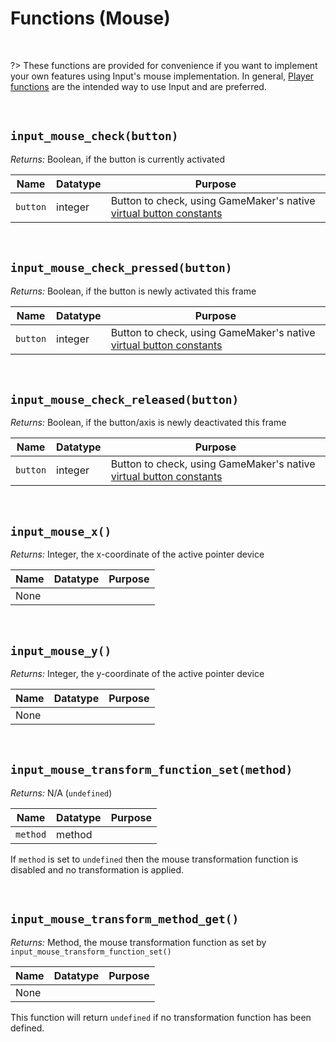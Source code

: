 # Functions (Mouse)

&nbsp;

?> These functions are provided for convenience if you want to implement your own features using Input's mouse implementation. In general, [Player functions](Functions-(Players)) are the intended way to use Input and are preferred.

&nbsp;

## `input_mouse_check(button)`

*Returns:* Boolean, if the button is currently activated

|Name    |Datatype|Purpose                                               |
|--------|--------|------------------------------------------------------|
|`button`|integer |Button to check, using GameMaker's native [virtual button constants](https://docs2.yoyogames.com/source/_build/3_scripting/4_gml_reference/controls/mouse%20input/index.html)|

&nbsp;

## `input_mouse_check_pressed(button)`

*Returns:* Boolean, if the button is newly activated this frame

|Name    |Datatype|Purpose                                               |
|--------|--------|------------------------------------------------------|
|`button`|integer |Button to check, using GameMaker's native [virtual button constants](https://docs2.yoyogames.com/source/_build/3_scripting/4_gml_reference/controls/mouse%20input/index.html)|

&nbsp;

## `input_mouse_check_released(button)`

*Returns:* Boolean, if the button/axis is newly deactivated this frame

|Name    |Datatype|Purpose                                               |
|--------|--------|------------------------------------------------------|
|`button`|integer |Button to check, using GameMaker's native [virtual button constants](https://docs2.yoyogames.com/source/_build/3_scripting/4_gml_reference/controls/mouse%20input/index.html)|

&nbsp;

## `input_mouse_x()`

*Returns:* Integer, the x-coordinate of the active pointer device

|Name|Datatype|Purpose|
|----|--------|-------|
|None|        |       |

&nbsp;

## `input_mouse_y()`

*Returns:* Integer, the y-coordinate of the active pointer device

|Name|Datatype|Purpose|
|----|--------|-------|
|None|        |       |

&nbsp;

## `input_mouse_transform_function_set(method)`

*Returns:* N/A (`undefined`)

|Name    |Datatype|Purpose                                             |
|--------|--------|----------------------------------------------------|
|`method`|method  |                                                    |

If `method` is set to `undefined` then the mouse transformation function is disabled and no transformation is applied.

&nbsp;

## `input_mouse_transform_method_get()`

*Returns:* Method, the mouse transformation function as set by `input_mouse_transform_function_set()`

|Name|Datatype|Purpose|
|----|--------|-------|
|None|        |       |

This function will return `undefined` if no transformation function has been defined.
